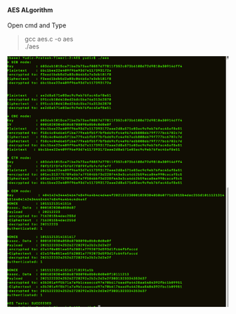 <h4>AES ALgorithm</h4>

Open cmd and Type
>gcc aes.c -o aes  <br>
>./aes<br>

![Screenshot](localhost.png)